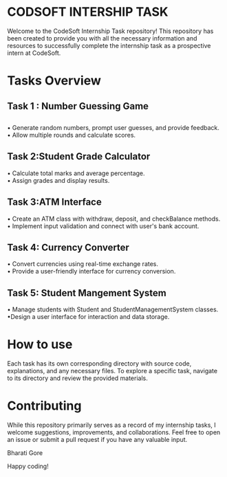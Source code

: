 # CODSOFT INTERSHIP TASK 
Welcome to the CodeSoft Internship Task repository! This repository has been created to provide you with all the necessary information and resources to successfully complete the internship task as a prospective intern at CodeSoft.

# Tasks Overview 
<h2> Task 1 : Number Guessing Game<h2></h2>
&#x2022; Generate random numbers, prompt user guesses, and provide feedback.<br>
&#x2022; Allow multiple rounds and calculate scores.<br>

<h2> Task 2:Student Grade Calculator</h2>
&#x2022; Calculate total marks and average percentage.<br>
&#x2022; Assign grades and display results.<br>

<h2> Task 3:ATM Interface</h2>
&#x2022; Create an ATM class with withdraw, deposit, and checkBalance methods.<br>
&#x2022; Implement input validation and connect with user's bank account.<br>

<h2> Task 4: Currency Converter</h2>
&#x2022; Convert currencies using real-time exchange rates.<br>
&#x2022; Provide a user-friendly interface for currency conversion.<br>

<h2> Task 5: Student Mangement System</h2>
&#x2022; Manage students with Student and StudentManagementSystem classes.<br>
&#x2022;Design a user interface for interaction and data storage.<br>

# How to use
Each task has its own corresponding directory with source code, explanations, and any necessary files. To explore a specific task, navigate to its directory and review the provided materials.

# Contributing
While this repository primarily serves as a record of my internship tasks, I welcome suggestions, improvements, and collaborations. Feel free to open an issue or submit a pull request if you have any valuable input.

Bharati Gore

Happy coding!
